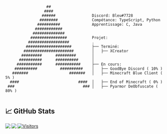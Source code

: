 ```
                  ##
                 ####
                ######                Discord: Bleu#7728
               ########               Compétance: TypeScript, Python
              ##########              Apprentissage: C, Java
             ############
            ##############
           ################           Projet:
          ##################          .
         ####################         ├── Terminé:
        ######################        │   ├── XCreator
       #########      #########       │
      ##########      ##########      │
     ###########      ###########     ├── En cours:
    ##########          ##########    │   ├── GoodBye Discord ( 10% )
   #######                  #######   │   ├── Minecraft Blue Client ( 5% )
  ####                          ####  │   ├── End of Minecraft ( 0% )
 ###                              ### │   ├── Pyarmor DeObfuscate ( 80% )
 
```

## 📈 GitHub Stats 

<img align="left" src="https://github-readme-stats.vercel.app/api?username=Bleu-No&show_icons=true&theme=dark"/>
<img align="left" src="https://github-readme-stats.vercel.app/api/top-langs/?username=Bleu-No&layout=compact&theme=dark"/>

[![Visitors](https://visitor-badge.glitch.me/badge?page_id=Bleu-No.Bleu-No)](https://github.com/Bleu-No)
